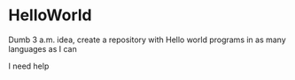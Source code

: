 # HelloWorld

Dumb 3 a.m. idea, create a repository with Hello world programs in as many languages as I can


I need help
